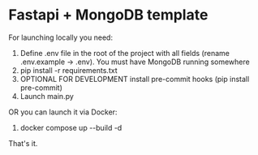 # Fastapi + MongoDB template

For launching locally you need:
1. Define .env file in the root of the project with all fields (rename .env.example -> .env). You must have MongoDB running somewhere
2. pip install -r requirements.txt
3. OPTIONAL FOR DEVELOPMENT install pre-commit hooks (pip install pre-commit)
4. Launch main.py

OR you can launch it via Docker:
1. docker compose up --build -d

That's it.
